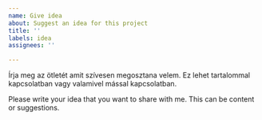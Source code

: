 ```yaml
---
name: Give idea
about: Suggest an idea for this project
title: ''
labels: idea
assignees: ''

---
```


Írja meg az ötletét amit szívesen megosztana velem. Ez lehet tartalommal kapcsolatban vagy valamivel mással kapcsolatban.

Please write your idea that you want to share with me. This can be content or suggestions.
